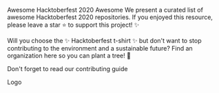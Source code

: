 Awesome Hacktoberfest 2020 Awesome
We present a curated list of awesome Hacktoberfest 2020 repositories. If you enjoyed this resource, please leave a star ⭐ to support this project! ✨

Will you choose the ✨ Hacktoberfest t-shirt ✨ but don't want to stop contributing to the environment and a sustainable future? Find an organization here so you can plant a tree! 🌱

Don't forget to read our contributing guide

Logo
